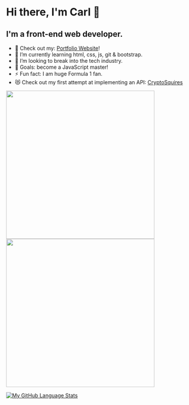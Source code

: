 
# Hi there, I'm Carl 👋 

## I'm a front-end web developer.

- 🔭 Check out my: [Portfolio Website][portfolio]!
- 🌱 I’m currently learning html, css, js, git & bootstrap.
- 👯 I’m looking to break into the tech industry.
- 🥅 Goals: become a JavaScript master!
- ⚡ Fun fact: I am  huge Formula 1 fan.
- 😻 Check out my first attempt at implementing an API: [CryptoSquires]

<p>
  <img src = "https://github-readme-stats.vercel.app/api?username=carlthedev&show_icons=true&theme=dark&hide_border=true" width = 400>
  <img src = "https://github-readme-streak-stats.herokuapp.com?user=carlthedev&theme=dark&hide_border=true" width = 400>
</p>

[![My GitHub Language Stats](https://github-readme-stats.vercel.app/api/top-langs/?username=carlthedev&langs_count=5&theme=dark&hide_border=true )]()

[portfolio]: https://carlthedev.github.io/Portfolio-v2/
[CryptoSquires]: https://cryptosquires.netlify.app/
[linkedin]: https://linkedin.com/in/codeSTACKr

